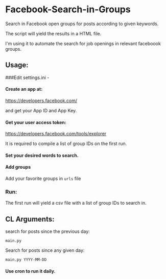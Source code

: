 # Facebook-Search-in-Groups
Search in Facebook open groups for posts according to given keywords.

The script will yield the results in a HTML file.

I'm using it to automate the search for job openings in relevant faceboook groups.


## Usage:

###Edit settings.ini -

#### Create an app at:

https://developers.facebook.com/

and get your App ID and App Key.

#### Get your user access token:

https://developers.facebook.com/tools/explorer

It is required to compile a list of group IDs on the first run.

#### Set your desired words to search.

#### Add groups
Add your favorite groups in `urls` file

### Run:
The first run will yield a csv file with a list of group IDs to search in.

## CL Arguments:
search for posts since the previous day:

    main.py 
    
Search for posts since any given day:

    main.py YYYY-MM-DD

#### Use cron to run it daily.
